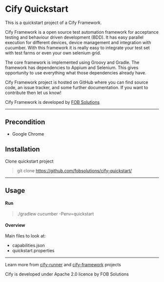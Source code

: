 Cify Quickstart
===============

This is a quickstart project of a Cify Framework.

Cify Framework is a open source test automation framework for acceptance testing and behaviour driven development (BDD). It has easy parallel execution for different devices, device management and integration with cucumber. With this framework it is really easy to integrate your test set with test farms or even your own selenium grid.

The core framework is implemented using Groovy and Gradle. The framework has dependencies to Appium and Selenium. This gives opportunity to use everything what those dependencies already have.

Cify Framework project is hosted on GitHub where you can find source code, an issue tracker, and some further documentation. If you want to contribute then let us know!

Cify Framework is developed by [FOB Solutions](http://www.fob-solutions.com/) 

----------


Precondition
------------

 - Google Chrome

Installation
-------------
Clone quickstart project

> 
>git clone https://github.com/fobsolutions/cify-quickstart/
>

----------

Usage
-------------

#### Run

> 
>./gradlew cucumber -Penv=quickstart
>

#### Overview

Main files to look at:
 - capabilities.json
 - quickstart.properties

----------


Learn more from [cify-runner](https://github.com/fobsolutions/cify-runner)  and [cify-framework](https://github.com/fobsolutions/cify-framework)  projects

Cify is developed under Apache 2.0 licence by FOB Solutions